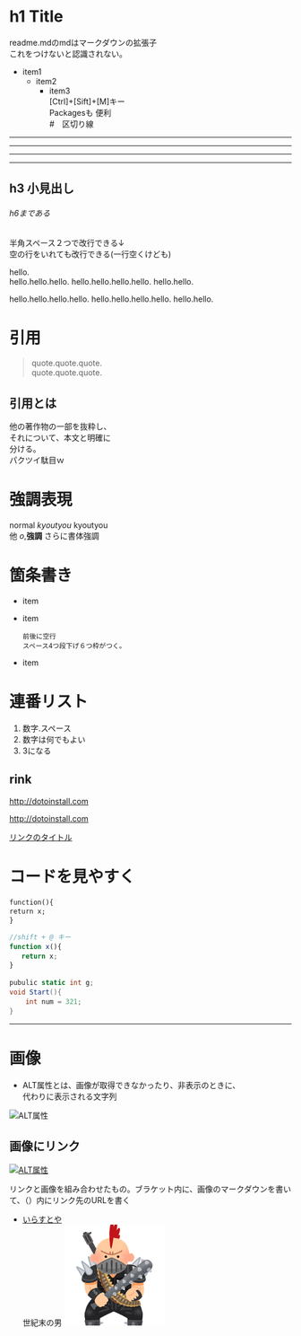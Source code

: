 # h1 **Title**  
readme.mdのmdはマークダウンの拡張子  
これをつけないと認識されない。
- item1
  + item2
    * item3  
[Ctrl]+[Sift]+[M]キー  
Packagesも 便利  
#　区切り線
---  

***  

___  

- - -
## h3 小見出し

###### h6まである

半角スペース２つで改行できる↓  
空の行をいれても改行できる(一行空くけども)

hello.  
hello.hello.hello.
hello.hello.hello.hello.
hello.hello.  

hello.hello.hello.hello.
hello.hello.hello.hello.
hello.hello.

# 引用
> quote.quote.quote.  
quote.quote.quote.  

## 引用とは
他の著作物の一部を抜粋し、  
それについて、本文と明確に  
分ける。  
パクツイ駄目ｗ

# 強調表現  
normal *kyoutyou* kyoutyou  
他  _o_,**強調**
さらに書体強調

# 箇条書き
- item
- item

      前後に空行  
      スペース4つ段下げ６つ枠がつく。

- item
# 連番リスト  

  1. 数字.スペース
  1. 数字は何でもよい
  5. 3になる

## rink  
<http://dotoinstall.com>  

http://dotoinstall.com  

[リンクのタイトル](http://dotoinstall.com)  

# コードを見やすく  
```
function(){  
return x;   
}
```
```javascript
//shift + @ キー  
function x(){
   return x;
}

```
```cs
pubulic static int g;
void Start(){  
    int num = 321;
}
```
---
# 画像
- ALT属性とは、画像が取得できなかったり、非表示のときに、  
代わりに表示される文字列

![ALT属性](http://dotoinstall.com/img/logo_200x200.png)

## 画像にリンク

[![ALT属性](http://dotoinstall.com/img/logo_200x200.png)](http://dotoinstall.com)

リンクと画像を組み合わせたもの。ブラケット内に、画像のマークダウンを書いて、（）内にリンク先のURLを書く  

- [いらすとや](http://www.irasutoya.com/)  
世紀末の男
![世紀末の男](./seikimatsu_man.png)
